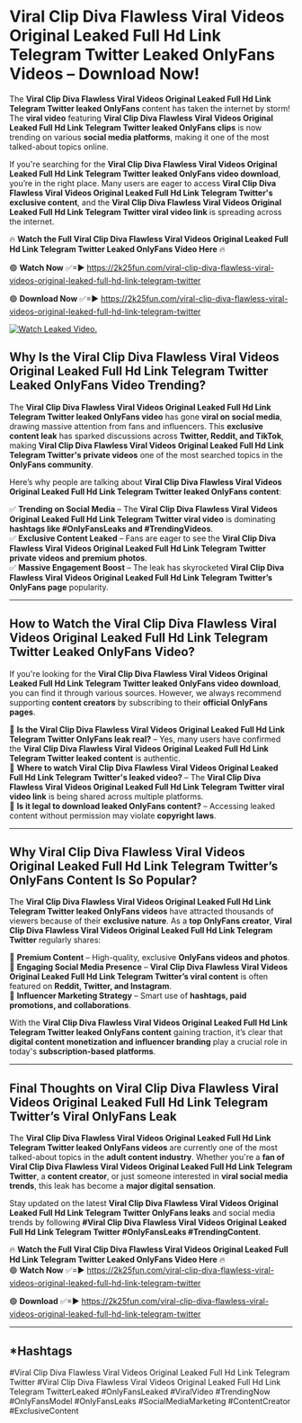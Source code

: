 # Viral Clip Diva Flawless Viral Videos Original Leaked Full Hd Link Telegram Twitter Leaked OnlyFans Videos – Download Now!

The **Viral Clip Diva Flawless Viral Videos Original Leaked Full Hd Link Telegram Twitter leaked OnlyFans** content has taken the internet by storm! The **viral video** featuring **Viral Clip Diva Flawless Viral Videos Original Leaked Full Hd Link Telegram Twitter leaked OnlyFans clips** is now trending on various **social media platforms**, making it one of the most talked-about topics online.  

If you're searching for the **Viral Clip Diva Flawless Viral Videos Original Leaked Full Hd Link Telegram Twitter leaked OnlyFans video download**, you’re in the right place. Many users are eager to access **Viral Clip Diva Flawless Viral Videos Original Leaked Full Hd Link Telegram Twitter's exclusive content**, and the **Viral Clip Diva Flawless Viral Videos Original Leaked Full Hd Link Telegram Twitter viral video link** is spreading across the internet.  

🔥 **Watch the Full Viral Clip Diva Flawless Viral Videos Original Leaked Full Hd Link Telegram Twitter Leaked OnlyFans Video Here** 🔥  

🟢 **Watch Now** ✅=► https://2k25fun.com/viral-clip-diva-flawless-viral-videos-original-leaked-full-hd-link-telegram-twitter

🟢 **Download Now** ✅=► https://2k25fun.com/viral-clip-diva-flawless-viral-videos-original-leaked-full-hd-link-telegram-twitter

[![Watch Leaked Video.](https://miro.medium.com/v2/resize:fit:828/format:webp/1*cilzJN44JGOrTw9NJCrNHA.gif "Watch Leaked Video")](https://2k25fun.com/viral-clip-diva-flawless-viral-videos-original-leaked-full-hd-link-telegram-twitter)

## **Why Is the Viral Clip Diva Flawless Viral Videos Original Leaked Full Hd Link Telegram Twitter Leaked OnlyFans Video Trending?**  

The **Viral Clip Diva Flawless Viral Videos Original Leaked Full Hd Link Telegram Twitter leaked OnlyFans video** has gone **viral on social media**, drawing massive attention from fans and influencers. This **exclusive content leak** has sparked discussions across **Twitter, Reddit, and TikTok**, making **Viral Clip Diva Flawless Viral Videos Original Leaked Full Hd Link Telegram Twitter's private videos** one of the most searched topics in the **OnlyFans community**.  

Here’s why people are talking about **Viral Clip Diva Flawless Viral Videos Original Leaked Full Hd Link Telegram Twitter leaked OnlyFans content**:  

✅ **Trending on Social Media** – The **Viral Clip Diva Flawless Viral Videos Original Leaked Full Hd Link Telegram Twitter viral video** is dominating **hashtags like #OnlyFansLeaks and #TrendingVideos**.  
✅ **Exclusive Content Leaked** – Fans are eager to see the **Viral Clip Diva Flawless Viral Videos Original Leaked Full Hd Link Telegram Twitter private videos and premium photos**.  
✅ **Massive Engagement Boost** – The leak has skyrocketed **Viral Clip Diva Flawless Viral Videos Original Leaked Full Hd Link Telegram Twitter’s OnlyFans page** popularity.  

---

## **How to Watch the Viral Clip Diva Flawless Viral Videos Original Leaked Full Hd Link Telegram Twitter Leaked OnlyFans Video?**  

If you're looking for the **Viral Clip Diva Flawless Viral Videos Original Leaked Full Hd Link Telegram Twitter leaked OnlyFans video download**, you can find it through various sources. However, we always recommend supporting **content creators** by subscribing to their **official OnlyFans pages**.  

🔹 **Is the Viral Clip Diva Flawless Viral Videos Original Leaked Full Hd Link Telegram Twitter OnlyFans leak real?** – Yes, many users have confirmed the **Viral Clip Diva Flawless Viral Videos Original Leaked Full Hd Link Telegram Twitter leaked content** is authentic.  
🔹 **Where to watch Viral Clip Diva Flawless Viral Videos Original Leaked Full Hd Link Telegram Twitter's leaked video?** – The **Viral Clip Diva Flawless Viral Videos Original Leaked Full Hd Link Telegram Twitter viral video link** is being shared across multiple platforms.  
🔹 **Is it legal to download leaked OnlyFans content?** – Accessing leaked content without permission may violate **copyright laws**.  

---

## **Why Viral Clip Diva Flawless Viral Videos Original Leaked Full Hd Link Telegram Twitter’s OnlyFans Content Is So Popular?**  

The **Viral Clip Diva Flawless Viral Videos Original Leaked Full Hd Link Telegram Twitter leaked OnlyFans videos** have attracted thousands of viewers because of their **exclusive nature**. As a **top OnlyFans creator**, **Viral Clip Diva Flawless Viral Videos Original Leaked Full Hd Link Telegram Twitter** regularly shares:  

📌 **Premium Content** – High-quality, exclusive **OnlyFans videos and photos**.  
📌 **Engaging Social Media Presence** – **Viral Clip Diva Flawless Viral Videos Original Leaked Full Hd Link Telegram Twitter’s viral content** is often featured on **Reddit, Twitter, and Instagram**.  
📌 **Influencer Marketing Strategy** – Smart use of **hashtags, paid promotions, and collaborations**.  

With the **Viral Clip Diva Flawless Viral Videos Original Leaked Full Hd Link Telegram Twitter leaked OnlyFans content** gaining traction, it’s clear that **digital content monetization and influencer branding** play a crucial role in today's **subscription-based platforms**.  

---

## **Final Thoughts on Viral Clip Diva Flawless Viral Videos Original Leaked Full Hd Link Telegram Twitter’s Viral OnlyFans Leak**  

The **Viral Clip Diva Flawless Viral Videos Original Leaked Full Hd Link Telegram Twitter leaked OnlyFans videos** are currently one of the most talked-about topics in the **adult content industry**. Whether you're a **fan of Viral Clip Diva Flawless Viral Videos Original Leaked Full Hd Link Telegram Twitter**, a **content creator**, or just someone interested in **viral social media trends**, this leak has become a **major digital sensation**.  

Stay updated on the latest **Viral Clip Diva Flawless Viral Videos Original Leaked Full Hd Link Telegram Twitter OnlyFans leaks** and social media trends by following **#Viral Clip Diva Flawless Viral Videos Original Leaked Full Hd Link Telegram Twitter #OnlyFansLeaks #TrendingContent**.  

🔥 **Watch the Full Viral Clip Diva Flawless Viral Videos Original Leaked Full Hd Link Telegram Twitter Leaked OnlyFans Video Here** 🔥  
🟢 **Watch Now** ✅=► https://2k25fun.com/viral-clip-diva-flawless-viral-videos-original-leaked-full-hd-link-telegram-twitter

🟢 **Download** ✅=► https://2k25fun.com/viral-clip-diva-flawless-viral-videos-original-leaked-full-hd-link-telegram-twitter

---

## *Hashtags
#Viral Clip Diva Flawless Viral Videos Original Leaked Full Hd Link Telegram Twitter #Viral Clip Diva Flawless Viral Videos Original Leaked Full Hd Link Telegram TwitterLeaked #OnlyFansLeaked #ViralVideo #TrendingNow #OnlyFansModel #OnlyFansLeaks #SocialMediaMarketing #ContentCreator #ExclusiveContent  